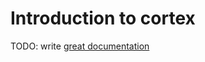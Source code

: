 # Introduction to cortex

TODO: write [great documentation](http://jacobian.org/writing/what-to-write/)

